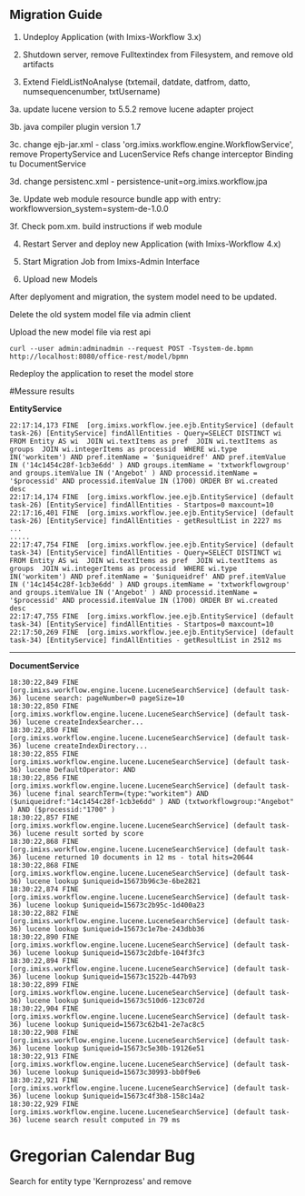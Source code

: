 ## Migration Guide


 1. Undeploy Application (with Imixs-Workflow 3.x)

 2. Shutdown server, remove Fulltextindex from Filesystem, and remove old artifacts
 
 3. Extend FieldListNoAnalyse (txtemail, datdate, datfrom, datto, numsequencenumber, txtUsername)
 
 3a. update lucene version to 5.5.2 
     remove lucene adapter project
     
 3b. java compiler plugin version 1.7
 
 3c. change ejb-jar.xml - class 'org.imixs.workflow.engine.WorkflowService', 
     remove PropertyService and LucenService Refs
	 change interceptor Binding tu DocumentService
	 
 3d. change persistenc.xml - persistence-unit=org.imixs.workflow.jpa	 
	 
	 
 3e. Update web module resource bundle app with entry: 
      workflowversion_system=system-de-1.0.0	 

 3f. Check pom.xm. build instructions if web module	 
	 
 4. Restart Server and deploy new Application (with Imixs-Workflow 4.x) 
  
 5. Start Migration Job from Imixs-Admin Interface
 
 6. Upload new Models
 
 
 
 

After deplyoment and migration, the system model need to be updated.

Delete the old system model file via admin client

Upload the new model file via rest api


	curl --user admin:adminadmin --request POST -Tsystem-de.bpmn http://localhost:8080/office-rest/model/bpmn

Redeploy the application to reset the model store




#Messure results
 
**EntityService**

	22:17:14,173 FINE  [org.imixs.workflow.jee.ejb.EntityService] (default task-26) [EntityService] findAllEntities - Query=SELECT DISTINCT wi FROM Entity AS wi  JOIN wi.textItems as pref  JOIN wi.textItems as groups  JOIN wi.integerItems as processid  WHERE wi.type IN('workitem') AND pref.itemName = '$uniqueidref' AND pref.itemValue IN ('14c1454c28f-1cb3e6dd' ) AND groups.itemName = 'txtworkflowgroup' and groups.itemValue IN ('Angebot' ) AND processid.itemName = '$processid' AND processid.itemValue IN (1700) ORDER BY wi.created desc
	22:17:14,174 FINE  [org.imixs.workflow.jee.ejb.EntityService] (default task-26) [EntityService] findAllEntities - Startpos=0 maxcount=10
	22:17:16,401 FINE  [org.imixs.workflow.jee.ejb.EntityService] (default task-26) [EntityService] findAllEntities - getResultList in 2227 ms
	...
	.....
	22:17:47,754 FINE  [org.imixs.workflow.jee.ejb.EntityService] (default task-34) [EntityService] findAllEntities - Query=SELECT DISTINCT wi FROM Entity AS wi  JOIN wi.textItems as pref  JOIN wi.textItems as groups  JOIN wi.integerItems as processid  WHERE wi.type IN('workitem') AND pref.itemName = '$uniqueidref' AND pref.itemValue IN ('14c1454c28f-1cb3e6dd' ) AND groups.itemName = 'txtworkflowgroup' and groups.itemValue IN ('Angebot' ) AND processid.itemName = '$processid' AND processid.itemValue IN (1700) ORDER BY wi.created desc
	22:17:47,755 FINE  [org.imixs.workflow.jee.ejb.EntityService] (default task-34) [EntityService] findAllEntities - Startpos=0 maxcount=10
	22:17:50,269 FINE  [org.imixs.workflow.jee.ejb.EntityService] (default task-34) [EntityService] findAllEntities - getResultList in 2512 ms

-----------------------------------

**DocumentService**


	18:30:22,849 FINE  [org.imixs.workflow.engine.lucene.LuceneSearchService] (default task-36) lucene search: pageNumber=0 pageSize=10
	18:30:22,850 FINE  [org.imixs.workflow.engine.lucene.LuceneSearchService] (default task-36) lucene createIndexSearcher...
	18:30:22,850 FINE  [org.imixs.workflow.engine.lucene.LuceneSearchService] (default task-36) lucene createIndexDirectory...
	18:30:22,855 FINE  [org.imixs.workflow.engine.lucene.LuceneSearchService] (default task-36) lucene DefaultOperator: AND
	18:30:22,856 FINE  [org.imixs.workflow.engine.lucene.LuceneSearchService] (default task-36) lucene final searchTerm=(type:"workitem") AND ($uniqueidref:"14c1454c28f-1cb3e6dd" ) AND (txtworkflowgroup:"Angebot" ) AND ($processid:"1700" ) 
	18:30:22,857 FINE  [org.imixs.workflow.engine.lucene.LuceneSearchService] (default task-36) lucene result sorted by score 
	18:30:22,868 FINE  [org.imixs.workflow.engine.lucene.LuceneSearchService] (default task-36) lucene returned 10 documents in 12 ms - total hits=20644
	18:30:22,868 FINE  [org.imixs.workflow.engine.lucene.LuceneSearchService] (default task-36) lucene lookup $uniqueid=15673b96c3e-6be2821
	18:30:22,874 FINE  [org.imixs.workflow.engine.lucene.LuceneSearchService] (default task-36) lucene lookup $uniqueid=15673c2b95c-1d400a23
	18:30:22,882 FINE  [org.imixs.workflow.engine.lucene.LuceneSearchService] (default task-36) lucene lookup $uniqueid=15673c1e7be-243dbb36
	18:30:22,890 FINE  [org.imixs.workflow.engine.lucene.LuceneSearchService] (default task-36) lucene lookup $uniqueid=15673c2dbfe-104f3fc3
	18:30:22,894 FINE  [org.imixs.workflow.engine.lucene.LuceneSearchService] (default task-36) lucene lookup $uniqueid=15673c1522b-447b93
	18:30:22,899 FINE  [org.imixs.workflow.engine.lucene.LuceneSearchService] (default task-36) lucene lookup $uniqueid=15673c510d6-123c072d
	18:30:22,904 FINE  [org.imixs.workflow.engine.lucene.LuceneSearchService] (default task-36) lucene lookup $uniqueid=15673c62b41-2e7ac8c5
	18:30:22,908 FINE  [org.imixs.workflow.engine.lucene.LuceneSearchService] (default task-36) lucene lookup $uniqueid=15673c5e30b-19126e51
	18:30:22,913 FINE  [org.imixs.workflow.engine.lucene.LuceneSearchService] (default task-36) lucene lookup $uniqueid=15673c30993-bb0f9e6
	18:30:22,921 FINE  [org.imixs.workflow.engine.lucene.LuceneSearchService] (default task-36) lucene lookup $uniqueid=15673c4f3b8-158c14a2
	18:30:22,929 FINE  [org.imixs.workflow.engine.lucene.LuceneSearchService] (default task-36) lucene search result computed in 79 ms







# Gregorian Calendar Bug

Search for entity type 'Kernprozess' and remove
 